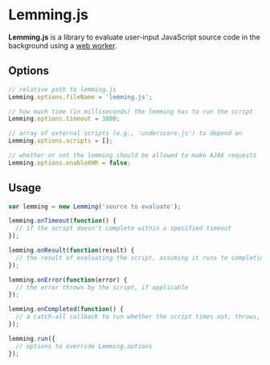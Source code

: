 Lemming.js
==========

**Lemming.js** is a library to evaluate user-input JavaScript source code in the background using a [web worker](https://developer.mozilla.org/en-US/docs/Web/Guide/Performance/Using_web_workers).

Options
-------

```javascript
// relative path to lemming.js
Lemming.options.fileName = 'lemming.js';

// how much time (in milliseconds) the lemming has to run the script
Lemming.options.timeout = 3000;

// array of external scripts (e.g., 'underscore.js') to depend on
Lemming.options.scripts = [];

// whether or not the lemming should be allowed to make AJAX requests
Lemming.options.enableXHR = false;
```

Usage
-----

```javascript
var lemming = new Lemming('source to evaluate');

lemming.onTimeout(function() {
  // if the script doesn't complete within a specified timeout
});

lemming.onResult(function(result) {
  // the result of evaluating the script, assuming it runs to completion
});

lemming.onError(function(error) {
  // the error thrown by the script, if applicable
});

lemming.onCompleted(function() {
  // a catch-all callback to run whether the script times out, throws, or finishes successfully
});

lemming.run({
  // options to override Lemming.options
});
```
